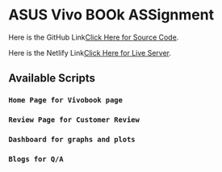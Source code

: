 # ASUS Vivo BOOk ASSignment

Here is the GitHub Link[Click Here for Source Code](https://github.com/programming-hero-web-course-4/product-analysis-website-ToxicPlatypus).

Here is the Netlify Link[Click Here for Live Server](https://asusvivobookassignment.netlify.app/).

## Available Scripts

### `Home Page for Vivobook page`

### `Review Page for Customer Review`

### `Dashboard for graphs and plots`

### `Blogs for Q/A`
